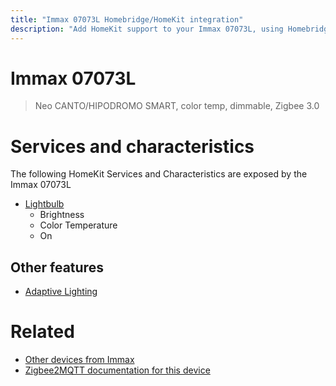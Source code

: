 ```yaml
---
title: "Immax 07073L Homebridge/HomeKit integration"
description: "Add HomeKit support to your Immax 07073L, using Homebridge, Zigbee2MQTT and homebridge-z2m."
---
```

<!---
This file has been GENERATED using src/docgen/docgen.ts
DO NOT EDIT THIS FILE MANUALLY!
-->
# Immax 07073L
> Neo CANTO/HIPODROMO SMART, color temp, dimmable, Zigbee 3.0


# Services and characteristics
The following HomeKit Services and Characteristics are exposed by
the Immax 07073L

* [Lightbulb](../../light.md)
  * Brightness
  * Color Temperature
  * On

## Other features
* [Adaptive Lighting](../../light.md)

# Related
* [Other devices from Immax](../index.md#immax)
* [Zigbee2MQTT documentation for this device](https://www.zigbee2mqtt.io/devices/07073L.html)